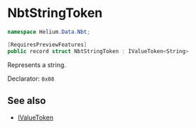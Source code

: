 # NbtStringToken

~~~cs
namespace Helium.Data.Nbt;

[RequiresPreviewFeatures]
public record struct NbtStringToken : IValueToken<String>
~~~

Represents a string.

Declarator: `0x08`

## See also

- [IValueToken](../../abstraction/ref/ivaluetoken.md)